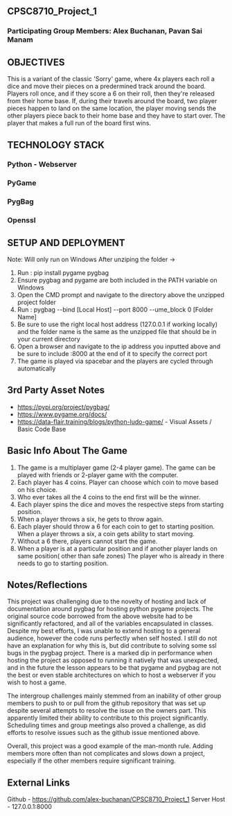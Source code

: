 ## CPSC8710_Project_1

### Participating Group Members: Alex Buchanan, Pavan Sai Manam

## OBJECTIVES
This is a variant of the classic 'Sorry' game, where 4x players each roll a dice and move their pieces on a predermined track around the board.  Players roll once, and if they score a 6 on their roll, then they're released from their home base.  If, during their travels around the board, two player pieces happen to land on the same location, the player moving sends the other players piece back to their home base and they have to start over.  The player that makes a full run of the board first wins.

## TECHNOLOGY STACK
### Python - Webserver
### PyGame
### PygBag
### Openssl

## SETUP AND DEPLOYMENT
Note: Will only run on Windows
After unziping the folder ->

1. Run :
        pip install pygame pygbag
2. Ensure pygbag and pygame are both included in the PATH variable on Windows
3. Open the CMD prompt and navigate to the directory above the unzipped project folder
4. Run : 
		pygbag --bind [Local Host] --port 8000 --ume_block 0 [Folder Name]
5. Be sure to use the right local host address (127.0.0.1 if working locally) and the folder name is the same as the unzipped file that should be in your current directory
6. Open a browser and navigate to the ip address you inputted above and be sure to include :8000 at the end of it to specify the correct port
7. The game is played via spacebar and the players are cycled through automatically

## 3rd Party Asset Notes
* https://pypi.org/project/pygbag/
* https://www.pygame.org/docs/
* https://data-flair.training/blogs/python-ludo-game/ - Visual Assets / Basic Code Base

## Basic Info About The Game
1. The game is a multiplayer game (2-4 player game). The game can be played with friends or 2-player game with the computer.
2. Each player has 4 coins. Player can choose which coin to move based on his choice.
3. Who ever takes all the 4 coins to the end first will be the winner.
4. Each player spins the dice and moves the respective steps from starting position.
5. When a player throws a six, he gets to throw again.
6. Each player should throw a 6 for each coin to get to starting position. When a player throws a six, a coin gets ability to start moving.
7. Without a 6 there, players cannot start the game.
8. When a player is at a particular position and if another player lands on same position( other than safe zones) The player who is already in there needs to go to starting position.

## Notes/Reflections
This project was challenging due to the novelty of hosting and lack of documentation around pygbag for hosting python pygame projects.  The original source code borrowed from the above website had to be significantly refactored, and all of the variables encapsulated in classes.  Despite my best efforts, I was unable to extend hosting to a general audience, however the code runs perfectly when self hosted.  I still do not have an explanation for why this is, but did contribute to solving some ssl bugs in the pygbag project.  There is a marked dip in performance when hosting the project as opposed to running it natively that was unexpected, and in the future the lesson appears to be that pygame and pygbag are not the best or even stable architectures on which to host a webserver if you wish to host a game.  

The intergroup challenges mainly stemmed from an inability of other group members to push to or pull from the github repository that was set up despite several attempts to resolve the issue on the owners part.  This apparently limited their ability to contribute to this project significantly.  Scheduling times and group meetings also proved a challenge, as did efforts to resolve issues such as the github issue mentioned above. 

Overall, this project was a good example of the man-month rule.  Adding members more often than not complicates and slows down a project, especially if the other members require significant training.

## External Links
Github - https://github.com/alex-buchanan/CPSC8710_Project_1
Server Host - 127.0.0.1:8000


		
